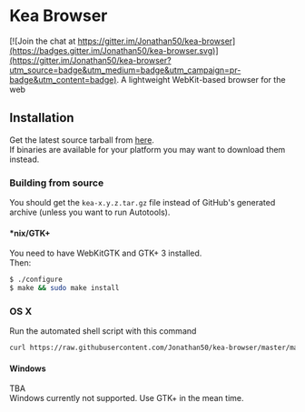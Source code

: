 # Kea Browser

[![Join the chat at https://gitter.im/Jonathan50/kea-browser](https://badges.gitter.im/Jonathan50/kea-browser.svg)](https://gitter.im/Jonathan50/kea-browser?utm_source=badge&utm_medium=badge&utm_campaign=pr-badge&utm_content=badge). 
A lightweight WebKit-based browser for the web  

## Installation
Get the latest source tarball from [here](https://github.com/Jonathan50/kea-browser/releases).  
If binaries are available for your platform you may want to download them instead.  
### Building from source
You should get the `kea-x.y.z.tar.gz` file instead of GitHub's generated archive \(unless you want to run Autotools\).  
#### \*nix/GTK+
You need to have WebKitGTK and GTK+ 3 installed.  
Then:
```sh
$ ./configure
$ make && sudo make install
```
### OS X
Run the automated shell script with this command
```sh
curl https://raw.githubusercontent.com/Jonathan50/kea-browser/master/macosxinstaller.sh | sh
```
#### Windows
TBA  
Windows currently not supported. Use GTK+ in the mean time.
